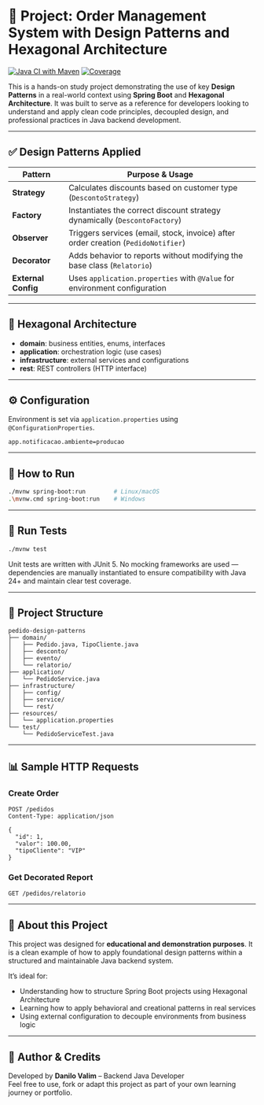 
# 🧠 Project: Order Management System with Design Patterns and Hexagonal Architecture
[![Java CI with Maven](https://github.com/h2danilo/exemplos-design-patterns/actions/workflows/build.yml/badge.svg)](https://github.com/h2danilo/exemplos-design-patterns/actions/workflows/build.yml)
[![Coverage](https://codecov.io/gh/h2danilo/exemplos-design-patterns/branch/main/graph/badge.svg?token=TOKEN_AQUI)](https://codecov.io/gh/h2danilo/exemplos-design-patterns)

This is a hands-on study project demonstrating the use of key **Design Patterns** in a real-world context using **Spring Boot** and **Hexagonal Architecture**. It was built to serve as a reference for developers looking to understand and apply clean code principles, decoupled design, and professional practices in Java backend development.

---

## ✅ Design Patterns Applied

| Pattern            | Purpose & Usage                                                                 |
|--------------------|----------------------------------------------------------------------------------|
| **Strategy**        | Calculates discounts based on customer type (`DescontoStrategy`)               |
| **Factory**         | Instantiates the correct discount strategy dynamically (`DescontoFactory`)     |
| **Observer**        | Triggers services (email, stock, invoice) after order creation (`PedidoNotifier`) |
| **Decorator**       | Adds behavior to reports without modifying the base class (`Relatorio`)         |
| **External Config** | Uses `application.properties` with `@Value` for environment configuration       |

---

## 🧱 Hexagonal Architecture

- **domain**: business entities, enums, interfaces
- **application**: orchestration logic (use cases)
- **infrastructure**: external services and configurations
- **rest**: REST controllers (HTTP interface)

---

## ⚙️ Configuration

Environment is set via `application.properties` using `@ConfigurationProperties`.

```properties
app.notificacao.ambiente=producao
```

---
## 🚀 How to Run

```bash
./mvnw spring-boot:run        # Linux/macOS
.\mvnw.cmd spring-boot:run    # Windows
```

---

## 🧪 Run Tests

```bash
./mvnw test
```

Unit tests are written with JUnit 5. No mocking frameworks are used — dependencies are manually instantiated to ensure compatibility with Java 24+ and maintain clear test coverage.

---

## 📁 Project Structure

```
pedido-design-patterns
├── domain/
│   ├── Pedido.java, TipoCliente.java
│   ├── desconto/
│   ├── evento/
│   └── relatorio/
├── application/
│   └── PedidoService.java
├── infrastructure/
│   ├── config/
│   ├── service/
│   └── rest/
├── resources/
│   └── application.properties
└── test/
    └── PedidoServiceTest.java
```

---

## 📊 Sample HTTP Requests

### Create Order

```http
POST /pedidos
Content-Type: application/json

{
  "id": 1,
  "valor": 100.00,
  "tipoCliente": "VIP"
}
```

### Get Decorated Report

```http
GET /pedidos/relatorio
```

---

## 📌 About this Project

This project was designed for **educational and demonstration purposes**. It is a clean example of how to apply foundational design patterns within a structured and maintainable Java backend system.

It’s ideal for:
- Understanding how to structure Spring Boot projects using Hexagonal Architecture
- Learning how to apply behavioral and creational patterns in real services
- Using external configuration to decouple environments from business logic

---

## 🧠 Author & Credits

Developed by **Danilo Valim** – Backend Java Developer  
Feel free to use, fork or adapt this project as part of your own learning journey or portfolio.

